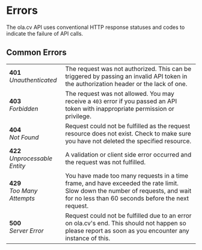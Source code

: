 # Errors

The ola.cv API uses conventional HTTP response statuses and codes to indicate the failure of API calls.

## Common Errors

|     |  |
| -------- | ------- |
| **401**<br>*Unauthenticated* | The request was not authorized. This can be triggered by passing an invalid API token in the authorization header or the lack of one.    |
| **403**<br>*Forbidden*    | The request was not allowed. You may receive a `403` error if you passed an API token with inappropriate permission or privilege.    |
| **404**<br>*Not Found*    | Request could not be fulfilled as the request resource does not exist. Check to make sure you have not deleted the specified resource.   |
| **422**<br>*Unprocessable Entity*    | A validation or client side error occurred and the request was not fulfilled.     |
| **429**<br>*Too Many Attempts*    | You have made too many requests in a time frame, and have exceeded the rate limit. Slow down the number of requests, and wait for no less than 60 seconds before the next request.    |
| **500**<br>*Server Error*    | Request could not be fulfilled due to an error on ola.cv's end. This should not happen so please report as soon as you encounter any instance of this.    |